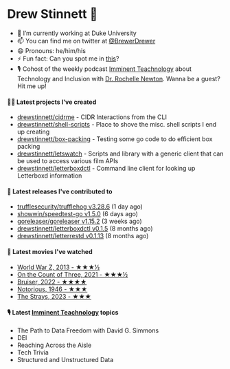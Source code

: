 
# Drew Stinnett 👋

- 🔭 I’m currently working at Duke University
- 📫 You can find me on twitter at [@BrewerDrewer](https://twitter.com/BrewerDrewer)
- 😄 Pronouns: he/him/his
- ⚡ Fun fact: Can you spot me in [this](https://www.youtube.com/watch?v=oL9WnB0qHBA)?
- 🎙 Cohost of the weekly podcast [Imminent Teachnology](https://podcast.imminentteachnology.com/) about Technology and Inclusion with [Dr. Rochelle Newton](https://www.linkedin.com/in/drrochellenewton/). Wanna be a guest? Hit me up!

#### 👨‍💻 Latest projects I've created
- [drewstinnett/cidrme](https://github.com/drewstinnett/cidrme) - CIDR Interactions from the CLI
- [drewstinnett/shell-scripts](https://github.com/drewstinnett/shell-scripts) - Place to shove the misc. shell scripts I end up creating
- [drewstinnett/box-packing](https://github.com/drewstinnett/box-packing) - Testing some go code to do efficient box packing
- [drewstinnett/letswatch](https://github.com/drewstinnett/letswatch) - Scripts and library with a generic client that can be used to access various film APIs
- [drewstinnett/letterboxdctl](https://github.com/drewstinnett/letterboxdctl) - Command line client for looking up Letterboxd information

#### 🚀 Latest releases I've contributed to
- [trufflesecurity/trufflehog v3.28.6](https://github.com/trufflesecurity/trufflehog/releases/tag/v3.28.6) (1 day ago)
- [showwin/speedtest-go v1.5.0](https://github.com/showwin/speedtest-go/releases/tag/v1.5.0) (6 days ago)
- [goreleaser/goreleaser v1.15.2](https://github.com/goreleaser/goreleaser/releases/tag/v1.15.2) (3 weeks ago)
- [drewstinnett/letterboxdctl v0.1.5](https://github.com/drewstinnett/letterboxdctl/releases/tag/v0.1.5) (8 months ago)
- [drewstinnett/letterrestd v0.1.13](https://github.com/drewstinnett/letterrestd/releases/tag/v0.1.13) (8 months ago)

#### 🍿 Latest movies I've watched
- [World War Z, 2013 - ★★★½](https://letterboxd.com/mondodrew/film/world-war-z/)
- [On the Count of Three, 2021 - ★★★½](https://letterboxd.com/mondodrew/film/on-the-count-of-three/)
- [Bruiser, 2022 - ★★★★](https://letterboxd.com/mondodrew/film/bruiser-2022/)
- [Notorious, 1946 - ★★★](https://letterboxd.com/mondodrew/film/notorious/)
- [The Strays, 2023 - ★★★](https://letterboxd.com/mondodrew/film/the-strays/)

#### 🎙 Latest [Imminent Teachnology](https://podcast.imminentteachnology.com/) topics
- The Path to Data Freedom with David G. Simmons
- DEI
- Reaching Across the Aisle
- Tech Trivia
- Structured and Unstructured Data
